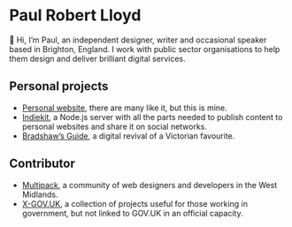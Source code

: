 # Paul Robert Lloyd

👋 Hi, I’m Paul, an independent designer, writer and occasional speaker based in Brighton, England. I work with public sector organisations to help them design and deliver brilliant digital services.

## Personal projects

* [Personal website](https://github.com/paulrobertlloyd/paulrobertlloyd-v4), there are many like it, but this is mine.
* [Indiekit](https://github.com/getindiekit/), a Node.js server with all the parts needed to publish content to personal websites and share it on social networks.
* [Bradshaw’s Guide](https://github.com/bradshawsguide), a digital revival of a Victorian favourite.

## Contributor

* [Multipack](https://github.com/multipack), a community of web designers and developers in the West Midlands.
* [X-GOV.UK](https://github.com/x-govuk), a collection of projects useful for those working in government, but not linked to GOV.UK in an official capacity.

